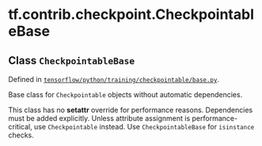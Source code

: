 <div itemscope itemtype="http://developers.google.com/ReferenceObject">
<meta itemprop="name" content="tf.contrib.checkpoint.CheckpointableBase" />
</div>

# tf.contrib.checkpoint.CheckpointableBase

## Class `CheckpointableBase`





Defined in [`tensorflow/python/training/checkpointable/base.py`](https://www.tensorflow.org/code/tensorflow/python/training/checkpointable/base.py).

Base class for `Checkpointable` objects without automatic dependencies.

This class has no __setattr__ override for performance reasons. Dependencies
must be added explicitly. Unless attribute assignment is performance-critical,
use `Checkpointable` instead. Use `CheckpointableBase` for `isinstance`
checks.

